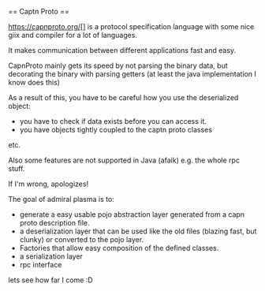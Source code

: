 == Captn Proto ==

https://capnproto.org/[] is a protocol specification language with some nice giix and compiler for a lot of languages.

It makes communication between different applications fast and easy.

CapnProto mainly gets its speed by not parsing the binary data, but decorating the binary with parsing getters (at least the java implementation I know does this)

As a result of this, you have to be careful how you use the deserialized object: 

* you have to check if data exists before you can access it. 
* you have objects tightly coupled to the captn proto classes

etc.

Also some features are not supported in Java (afaik) e.g. the whole rpc stuff.

If I'm wrong, apologizes!

The goal of admiral plasma is to: 

* generate a easy usable pojo abstraction layer generated from a capn proto description file.
* a deserialization layer that can be used like the old files (blazing fast, but clunky) or converted to the pojo layer.
* Factories that allow easy composition of the defined classes.
* a serialization layer
* rpc interface

lets see how far I come :D

